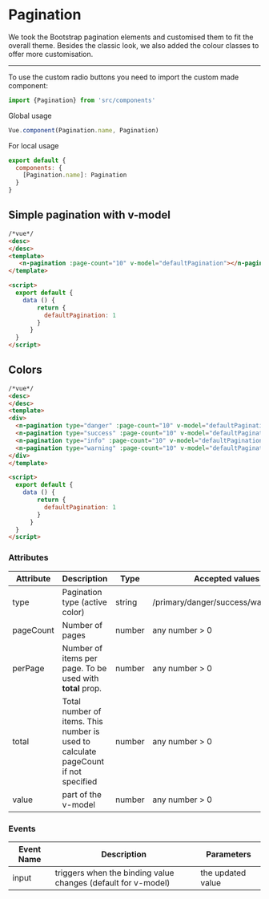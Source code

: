 # Pagination

We took the Bootstrap pagination elements and customised them to fit the overall theme.
Besides the classic look, we also added the colour classes to offer more customisation.

<hr>

To use the custom radio buttons you need to import the custom made component:

```js
import {Pagination} from 'src/components'
```

Global usage

```js
Vue.component(Pagination.name, Pagination)
```

For local usage
```js
export default {
  components: {
    [Pagination.name]: Pagination
  }
}
```

## Simple pagination with v-model

```html
/*vue*/
<desc>
</desc>
<template>
   <n-pagination :page-count="10" v-model="defaultPagination"></n-pagination>
</template>

<script>
  export default {
    data () {
        return {
          defaultPagination: 1
        }
      }
  }
</script>
```

## Colors


```html
/*vue*/
<desc>
</desc>
<template>
<div>
  <n-pagination type="danger" :page-count="10" v-model="defaultPagination"></n-pagination>
  <n-pagination type="success" :page-count="10" v-model="defaultPagination"></n-pagination>
  <n-pagination type="info" :page-count="10" v-model="defaultPagination"></n-pagination>
  <n-pagination type="warning" :page-count="10" v-model="defaultPagination"></n-pagination>
</div>
</template>

<script>
  export default {
    data () {
        return {
          defaultPagination: 1
        }
      }
  }
</script>
```

### Attributes
| Attribute      | Description    | Type      | Accepted values       | Default   |
|---------- |-------- |---------- |-------------  |-------- |
| type     | Pagination type (active color)  | string  |   /primary/danger/success/warning/info/        |     —     |
| pageCount     | Number of pages  | number  |      any number > 0        |     0     |
| perPage     | Number of items per page. To be used with **total** prop.  | number  |      any number > 0        |     10     |
| total     | Total number of items. This number is used to calculate pageCount if not specified | number  |      any number > 0        |     0     |
| value     | part of the v-model | number  |      any number > 0        |     1     |

### Events
| Event Name | Description | Parameters |
|---------- |-------- |---------- |
| input  | triggers when the binding value changes (default for v-model) | the updated value |
